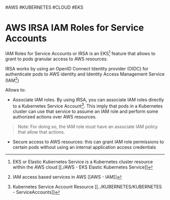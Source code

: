 #AWS #KUBERNETES #CLOUD #EKS 

# AWS IRSA IAM Roles for Service Accounts

IAM Roles for Service Accounts or IRSA is an EKS[^1] feature that allows to grant to pods granular access to AWS resources. 

IRSA works by using an OpenID Connect Identity provider (OIDC) for authenticate pods to AWS identity and Identity Access Management Service (IAM[^2])

Allows to: 

* Associate IAM roles. By using IRSA, you can associate IAM roles directly to a Kubernetes Service Account[^3]. This imply that pods in a Kubernetes cluster can use that service to assume an IAM role and perform some authorized actions over AWS resources. 

>Note: For doing so, the IAM role must have an associate IAM policy that allow that actions. 

* Secure access to AWS resources: this can grant IAM role permissions to certain pods without using an internal application access credentials


[^1]: EKS or Elastic Kubernetes Service is a Kubernetes cluster resource within the AWS cloud [[./AWS - EKS Elastic Kubernetes Service]]
[^2]: IAM access based services in AWS [[AWS - IAM]]
[^3]: Kubernetes Service Account Resource [[../KUBERNETES/KUBERNETES - ServiceAccounts]]

